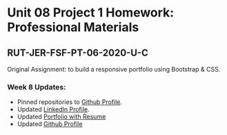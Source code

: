 # Unit 08 Project 1 Homework: Professional Materials

## RUT-JER-FSF-PT-06-2020-U-C

Original Assignment: to build a responsive portfolio using Bootstrap &amp; CSS.

### Week 8 Updates:
- Pinned repositories to [Github Profile](https://github.com/BwayCarl).
- Updated [LinkedIn Profile](https://www.linkedin.com/in/carlos-martinez-8702b146/).
- Updated [Portfolio with Resume](https://bwaycarl.github.io/Portfolio/)
- Updated [Github Profile](https://github.com/BwayCarl)

